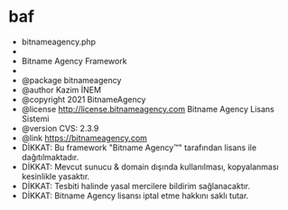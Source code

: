 # baf

 * bitnameagency.php
 *
 * Bitname Agency Framework
 *
 * @package    bitnameagency
 * @author     Kazim İNEM
 * @copyright  2021 BitnameAgency
 * @license    http://license.bitnameagency.com Bitname Agency Lisans Sistemi
 * @version    CVS: 2.3.9
 * @link       https://bitnameagency.com
 * DİKKAT: Bu framework "Bitname Agency™" tarafından lisans ile dağıtılmaktadır. 
 * DİKKAT: Mevcut sunucu & domain dışında kullanılması, kopyalanması kesinlikle yasaktır.
 * DİKKAT: Tesbiti halinde yasal mercilere bildirim sağlanacaktır.
 * DİKKAT: Bitname Agency lisansı iptal etme hakkını saklı tutar.

 
